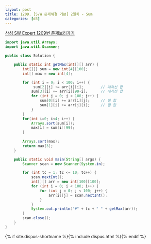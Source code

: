 ```yaml
---
layout: post
title: 1209. [S/W 문제해결 기본] 2일차 - Sum
categories: [d3]
---
```

[삼성 SW Expert 1209번 문제보러가기](https://swexpertacademy.com/main/code/problem/problemDetail.do?contestProbId=AV13_BWKACUCFAYh)



```java
import java.util.Arrays;
import java.util.Scanner;

public class Solution {

	public static int getMax(int[][] arr) {
		int[][] sum = new int[4][100];
		int[] max = new int[4];

		for (int i = 0; i < 100; i++) {
             sum[2][i] += arr[i][i];		// 대각선 합
			sum[3][i] += arr[i][99-i];		// 대각선 합
			for (int j = 0; j < 100; j++) {
                sum[0][i] += arr[i][j];		// 행 합
                sum[1][i] += arr[j][i];		// 열 합
			}
		}
        for(int i=0; i<4; i++) {
            Arrays.sort(sum[i]);
            max[i] = sum[i][99]; 
        }
    		
		Arrays.sort(max);
		return max[3];
	}

	public static void main(String[] args) {
		Scanner scan = new Scanner(System.in);

		for (int tc = 1; tc <= 10; tc++) {
			scan.nextInt();
			int[][] arr = new int[100][100];
			for (int i = 0; i < 100; i++) {
				for (int j = 0; j < 100; j++) {
					arr[i][j] = scan.nextInt();
				}
			}
			System.out.println("#" + tc + " " + getMax(arr));
		}
		scan.close();
	}
}
```



{% if site.dispus-shortname %}{% include dispus.html %}{% endif %}